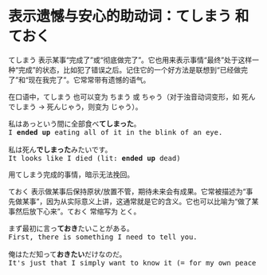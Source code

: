# 表示遗憾与安心的助动词：てしまう 和 ておく

てしまう 表示某事“完成了”或“彻底做完了”。它也用来表示事情“最终”处于这样一种“完成”的状态，比如犯了错误之后。记住它的一个好方法是联想到“已经做完了”和“现在我完了”。它常常带有遗憾的语气。

在口语中，てしまう 也可以变为 ちまう 或 ちゃう（对于浊音动词变形，如 死んでしまう \-\> 死んじゃう，则变为 じゃう）。

<pre>
私はあっという間に全部食べ<b>てしまった</b>。
I <b>ended up</b> eating all of it in the blink of an eye.

私は死ん<b>でしまった</b>みたいです。  
It looks like I died (lit: <b>ended up</b> dead)
</pre>

用てしまう完成的事情，暗示无法挽回。

ておく 表示做某事后保持原状/放置不管，期待未来会有成果。它常被描述为“事先做某事”，因为从实际意义上讲，这通常就是它的含义。它也可以比喻为“做了某事然后放下心来”。ておく 常缩写为 とく。

<pre>
まず最初に言っ<b>ておき</b>たいことがある。
First, there is something I need to tell you.

俺はただ知って<b>おきたい</b>だけなのだ。
It's just that I simply want to know it (= for my own peace of mind)
</pre>